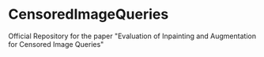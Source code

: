 # CensoredImageQueries
Official Repository for the paper "Evaluation of Inpainting and Augmentation for Censored Image Queries"
